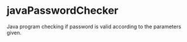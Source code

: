 # javaPasswordChecker
Java program checking if  password is valid according to the parameters given. 
